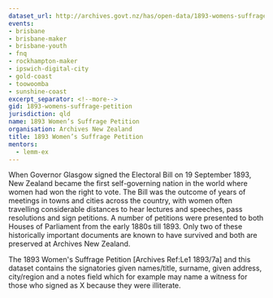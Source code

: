 ```yaml
---
dataset_url: http://archives.govt.nz/has/open-data/1893-womens-suffrage-petition
events:
- brisbane
- brisbane-maker
- brisbane-youth
- fnq
- rockhampton-maker
- ipswich-digital-city
- gold-coast
- toowoomba
- sunshine-coast
excerpt_separator: <!--more-->
gid: 1893-womens-suffrage-petition
jurisdiction: qld
name: 1893 Women’s Suffrage Petition
organisation: Archives New Zealand
title: 1893 Women’s Suffrage Petition
mentors:
  - lemm-ex
---
```


When Governor Glasgow signed the Electoral Bill on 19 September 1893, New Zealand became the first self-governing nation in the world where women had won the right to vote. The Bill was the outcome of years of meetings in towns and cities across the country, with women often travelling considerable distances to hear lectures and speeches, pass resolutions and sign petitions. A number of petitions were presented to both Houses of Parliament from the early 1880s till 1893. Only two of these historically important documents are known to have survived and both are preserved at Archives New Zealand.

<!--more-->

The 1893 Women's Suffrage Petition [Archives Ref:Le1 1893/7a] and this dataset contains the signatories given names/title, surname, given address, city/region and a notes field which for example may name a witness for those who signed as X because they were illiterate.